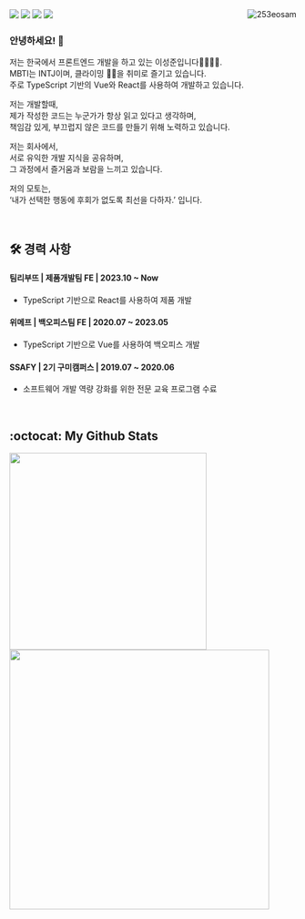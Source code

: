 

<div>
    <div>
        <img align="right" src="https://komarev.com/ghpvc/?username=253eosam&label=Profile%20views&color=0e75b6&style=flat" alt="253eosam" />
    </div>
    <div>
        <a href="https://github.com/253eosam"><img src="https://img.shields.io/badge/GitHub-181717?style=for-the-badge&logo=GitHub&logoColor=white"/></a>
        <a href="https://253eosam.oopy.io/about-me"><img src="https://img.shields.io/badge/Portfolio-efefef?style=for-the-badge&logo=Notion&logoColor=black"/></a>
        <a href="https://www.instagram.com/l__seongjun/"><img src="https://img.shields.io/badge/Instagram-E4405F?style=for-the-badge&logo=JavaScript&logoColor=white"/></a>
        <a href="mailto:253eosam@gmail.com"><img src="https://img.shields.io/badge/253eosam@gmail.com-D14836?style=for-the-badge&logo=GMail&logoColor=white"/></a>
    </div>
</div>

### 안녕하세요! 👋

저는 한국에서 프론트엔드 개발을 하고 있는 이성준입니다👨‍💻🇰🇷. <br/>
MBTI는 INTJ이며, 클라이밍 🧗‍♂️을 취미로 즐기고 있습니다. <br/>
주로 TypeScript 기반의 Vue와 React를 사용하여 개발하고 있습니다.

저는 개발할때, <br />
제가 작성한 코드는 누군가가 항상 읽고 있다고 생각하며, <br/>
책임감 있게, 부끄럽지 않은 코드를 만들기 위해 노력하고 있습니다.

저는 회사에서, <br />
서로 유익한 개발 지식을 공유하며, <br/>
그 과정에서 즐거움과 보람을 느끼고 있습니다.

저의 모토는, <br />
‘내가 선택한 행동에 후회가 없도록 최선을 다하자.’ 입니다.

<br/>

## 🛠️ 경력 사항

#### 팀리부뜨 | 제품개발팀 FE | 2023.10 ~ Now

- TypeScript 기반으로 React를 사용하여 제품 개발
 
#### 위메프 | 백오피스팀 FE | 2020.07 ~ 2023.05

- TypeScript 기반으로 Vue를 사용하여 백오피스 개발
 
#### SSAFY | 2기 구미캠퍼스 | 2019.07 ~ 2020.06

- 소프트웨어 개발 역량 강화를 위한 전문 교육 프로그램 수료

<br/>

## :octocat: My Github Stats

<img align="left" height="auto" width="346" src="https://github-readme-stats.vercel.app/api/top-langs/?username=253eosam&hide_border=true&layout=compact" />
<img align="left" height="auto" width="456" src="https://github-readme-stats.vercel.app/api?username=253eosam&show_icons=true&count_private=true&hide_border=true" />


